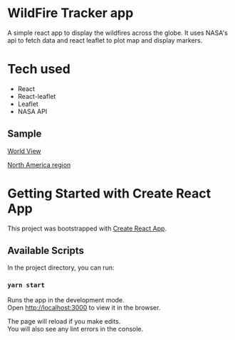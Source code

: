 # WildFire Tracker app
 A simple react app to display the wildfires across the globe.
 It uses NASA's api to fetch data and react leaflet to plot map and display markers.

 # Tech used
 - React
 - React-leaflet
 - Leaflet
 - NASA API

## Sample
[World View](./sample1.png)

[North America region](./sample2.png)

# Getting Started with Create React App

This project was bootstrapped with [Create React App](https://github.com/facebook/create-react-app).

## Available Scripts

In the project directory, you can run:

### `yarn start`

Runs the app in the development mode.\
Open [http://localhost:3000](http://localhost:3000) to view it in the browser.

The page will reload if you make edits.\
You will also see any lint errors in the console.


